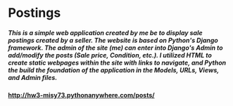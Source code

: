 # Postings

##### This is a simple web application created by me be to display sale postings created by a seller. The website is based on Python's Django framework. The admin of the site (me) can enter into Django's Admin to add/modify the posts (Sale price, Condition, etc.). I utilized HTML to create static webpages within the site with links to navigate, and Python the build the foundation of the application in the Models, URLs, Views, and Admin files.
#### http://hw3-misy73.pythonanywhere.com/posts/
